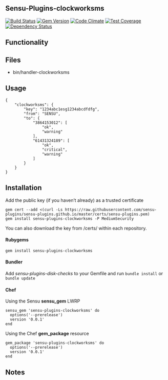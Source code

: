 ## Sensu-Plugins-clockworksms

[![Build Status](https://travis-ci.org/sensu-plugins/sensu-plugins-clockworksms.svg?branch=master)](https://travis-ci.org/sensu-plugins/sensu-plugins-clockworksms)
[![Gem Version](https://badge.fury.io/rb/sensu-plugins-clockworksms.svg)](http://badge.fury.io/rb/sensu-plugins-clockworksms)
[![Code Climate](https://codeclimate.com/github/sensu-plugins/sensu-plugins-clockworksms/badges/gpa.svg)](https://codeclimate.com/github/sensu-plugins/sensu-plugins-clockworksms)
[![Test Coverage](https://codeclimate.com/github/sensu-plugins/sensu-plugins-clockworksms/badges/coverage.svg)](https://codeclimate.com/github/sensu-plugins/sensu-plugins-clockworksms)
[![Dependency Status](https://gemnasium.com/sensu-plugins/sensu-plugins-clockworksms.svg)](https://gemnasium.com/sensu-plugins/sensu-plugins-clockworksms)

## Functionality

## Files
 * bin/handler-clockworksms

## Usage

```
{
    "clockworksms": {
        "key": "1234abc1esg1234abcdfdfg",
        "from": "SENSU",
        "to": {
            "3864153012": [
                "ok",
                "warning"
            ],
            "61431324189": [
                "ok",
                "critical",
                "warning"
            ]
        }
    }
}
```

## Installation

Add the public key (if you haven’t already) as a trusted certificate

```
gem cert --add <(curl -Ls https://raw.githubusercontent.com/sensu-plugins/sensu-plugins.github.io/master/certs/sensu-plugins.pem)
gem install sensu-plugins-clockworksms -P MediumSecurity
```

You can also download the key from /certs/ within each repository.

#### Rubygems

`gem install sensu-plugins-clockworksms`

#### Bundler

Add *sensu-plugins-disk-checks* to your Gemfile and run `bundle install` or `bundle update`

#### Chef

Using the Sensu **sensu_gem** LWRP
```
sensu_gem 'sensu-plugins-clockworksms' do
  options('--prerelease')
  version '0.0.1'
end
```

Using the Chef **gem_package** resource
```
gem_package 'sensu-plugins-clockworksms' do
  options('--prerelease')
  version '0.0.1'
end
```

## Notes
